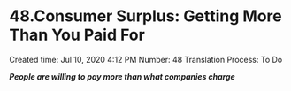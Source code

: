 # 48.Consumer Surplus: Getting More Than You Paid For

Created time: Jul 10, 2020 4:12 PM
Number: 48
Translation Process: To Do

***People are willing to pay more than what companies charge***